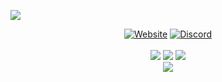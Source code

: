 <a href="https://discord.gg/mTaHuK6BVa"><img src="https://user-images.githubusercontent.com/49039536/170725427-b8d16dc4-17b6-464f-81b8-800eacc68078.png" /></a>
<div align=center>
    <a href="https://sgrewritten.org"><img src="https://user-images.githubusercontent.com/49039536/170726629-ff1b7f52-c99e-4b0a-b622-a93b3b2e859f.png" alt="Website" /></a>
    <a href="=" https://discord.gg/mTaHuK6BVa "><img src="https://user-images.githubusercontent.com/49039536/170726844-dabbf0a5-430b-4e03-ac99-763118da8852.png " alt="Discord " /></a></div><br>

<div align=center>
    <a href="https://github.com/stargate-rewritten/Stargate-Bukkit "><img src="https://img.shields.io/badge/Bukkit%20Rewrite%20Status-Alpha-yellowgreen " /></a>
    <a href="https://github.com/stargate-rewritten/Stargate-Sponge "><img src="https://img.shields.io/badge/Sponge%20Rewrite%20Status-Legacy-orange " /></a>
    <a href="https://github.com/stargate-rewritten/stargate-pmmp "><img src="https://img.shields.io/badge/PMMP%20Rewrite%20Status-Pre--Legacy-red " /></a>
</div>

<div align=center>
    <a title="Crowdin" target="_blank" href="https://crowdin.com/project/stargate-bukkit"><img src="https://badges.crowdin.net/stargate-bukkit/localized.svg"></a>
</div>
